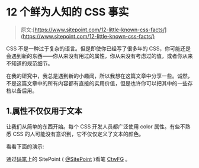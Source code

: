 # 12 个鲜为人知的 CSS 事实

> 原文:[https://www.sitepoint.com/12-little-known-css-facts/](https://www.sitepoint.com/12-little-known-css-facts/)

CSS 不是一种过于复杂的语言。但是即使你已经写了很多年的 CSS，你可能还是会遇到新的东西——你从来没有用过的属性，你从来没有考虑过的值，或者你从来不知道的规范细节。

在我的研究中，我总是遇到新的小趣闻，所以我想在这篇文章中分享一些。诚然，不是这篇文章中的所有内容都有直接的实用价值，但是也许你可以把其中的一些存档以备后用。

## 1.属性不仅仅用于文本

让我们从简单的东西开始。每个 CSS 开发人员都广泛使用 color 属性。有些不熟悉 CSS 的人可能没有意识到，它不仅仅定义了文本的颜色。

看看下面的演示:

通过[码笔](http://codepen.io)上的 SitePoint ( [@SitePoint](http://codepen.io/SitePoint) )看笔 [CtwFG](http://codepen.io/SitePoint/pen/CtwFG/) 。